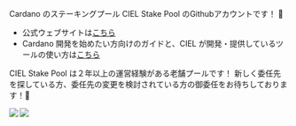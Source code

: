 Cardano のステーキングプール CIEL Stake Pool のGithubアカウントです！ 👋

- 公式ウェブサイトは[こちら]()
- Cardano 開発を始めたい方向けのガイドと、CIEL が開発・提供しているツールの使い方は[こちら]()

CIEL Stake Pool は２年以上の運営経験がある老舗プールです！
新しく委任先を探している方、委任先の変更を検討されている方の御委任をお待ちしております！🫡

<a href="https://github.com/anuraghazra/github-readme-stats">
  <img align="left" src="https://github-readme-stats.vercel.app/api?username=449sabu&count_private=true&show_icons=true" />
</a>

<a href="https://github.com/anuraghazra/github-readme-stats">
  <img align="left" src="https://github-readme-stats.vercel.app/api/top-langs/?username=449sabu&langs_count=8" />
</a>

<!--
**449sabu/449sabu** is a ✨ _special_ ✨ repository because its `README.md` (this file) appears on your GitHub profile.

Here are some ideas to get you started:

- 🔭 I’m currently working on ...
- 🌱 I’m currently learning ...
- 👯 I’m looking to collaborate on ...
- 🤔 I’m looking for help with ...
- 💬 Ask me about ...
- 📫 How to reach me: ...
- 😄 Pronouns: ...
- ⚡ Fun fact: ...
-->
